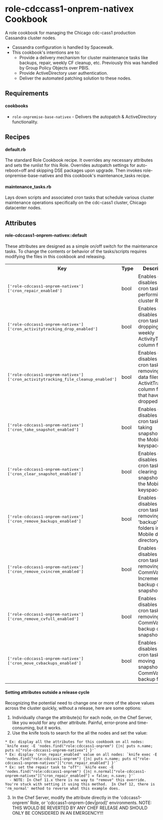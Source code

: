 role-cdccass1-onprem-nativex Cookbook
=====================
A role cookbook for managing the Chicago cdc-cass1 production Cassandra cluster nodes.

- Cassandra configuration is handled by Spacewalk.
- This cookbook's intentions are to:
  * Provide a delivery mechanism for cluster maintenance tasks like backups, repair, weekly CF cleanup, etc.  Previously this was handled by Group Policy Objects over PBIS.
  * Provide ActiveDirectory user authentication.
  * Deliver the automated patching solution to these nodes.

Requirements
------------
#### cookbooks
- `role-onpremise-base-nativex` - Delivers the autopatch & ActiveDirectory functionality.

Recipes
-------
#### default.rb
The standard Role Cookbook recipe. It overrides any necessary attributes and sets the runlist for this Role.
Overrides autopatch settings for auto-reboot=off and skipping DSE packages upon upgrade.  Then invokes role-onpremise-base-nativex and this cookbook's maintenance_tasks recipe.

#### maintenance_tasks.rb
Lays down scripts and associated cron tasks that schedule various cluster maintenance operations specifically on the cdc-cass1 cluster, Chicago datacenter nodes.

Attributes
----------
#### role-cdccass1-onprem-nativex::default
These attributes are designed as a simple on/off switch for the maintenance tasks.  To change the contents or behavior of the tasks/scripts requires modifying the files in this cookbook and releasing.
<table>
  <tr>
    <th>Key</th>
    <th>Type</th>
    <th>Description</th>
    <th>Default</th>
  </tr>
  <tr>
    <td><tt>['role-cdccass1-onprem-nativex']['cron_repair_enabled']</tt></td>
    <td>bool</td>
    <td>Enables or disables the cron task for performing cluster Repair.</td>
    <td><tt>true</tt></td>
  </tr>
  <tr>
    <td><tt>['role-cdccass1-onprem-nativex']['cron_activitytracking_drop_enabled']</tt></td>
    <td>bool</td>
    <td>Enables or disables the cron task for dropping the weekly ActivityTracking column family.</td>
    <td><tt>true</tt></td>
  </tr>
  <tr>
    <td><tt>['role-cdccass1-onprem-nativex']['cron_activitytracking_file_cleanup_enabled']</tt></td>
    <td>bool</td>
    <td>Enables or disables the cron task for removing the data files for ActivitTracking column families that have been dropped.</td>
    <td><tt>node['role-cdccass1-onprem-nativex']['cron_activitytracking_drop_enabled']</tt></td>
  </tr>
  <tr>
    <td><tt>['role-cdccass1-onprem-nativex']['cron_take_snapshot_enabled']</tt></td>
    <td>bool</td>
    <td>Enables or disables the cron task for taking snapshots of the Mobile keyspace.</td>
    <td><tt>true</tt></td>
  </tr>
  <tr>
    <td><tt>['role-cdccass1-onprem-nativex']['cron_clear_snapshot_enabled']</tt></td>
    <td>bool</td>
    <td>Enables or disables the cron task for clearing snapshots of the Mobile keyspace.</td>
    <td><tt>true</tt></td>
  </tr>
  <tr>
    <td><tt>['role-cdccass1-onprem-nativex']['cron_remove_backups_enabled']</tt></td>
    <td>bool</td>
    <td>Enables or disables the cron task for removing all 'backup' folders in the Mobile data directory.</td>
    <td><tt>true</tt></td>
  </tr>
  <tr>
    <td><tt>['role-cdccass1-onprem-nativex']['cron_remove_cvincrem_enabled']</tt></td>
    <td>bool</td>
    <td>Enables or disables the cron task for removing CommVault Incremental backup data snapshots.</td>
    <td><tt>true</tt></td>
  </tr>
  <tr>
    <td><tt>['role-cdccass1-onprem-nativex']['cron_remove_cvfull_enabled']</tt></td>
    <td>bool</td>
    <td>Enables or disables the cron task for removing CommVault Full backup data snapshots.</td>
    <td><tt>true</tt></td>
  </tr>
  <tr>
    <td><tt>['role-cdccass1-onprem-nativex']['cron_move_cvbackups_enabled']</tt></td>
    <td>bool</td>
    <td>Enables or disables the cron task for moving snapshots to CommVault backup folders.</td>
    <td><tt>true</tt></td>
  </tr>
</table>

#### Setting attributes outside a release cycle
Recognizing the potential need to change one or more of the above values across the cluster quickly, without a release, here are some options:

  1. Individually change the attribute(s) for each node, on the Chef Server, like you would for any other attribute.  Painful, error-prone and time-consuming, but it works.
  2. Use the knife tools to search for the all the nodes and set the value:

    * Ex: display all the attributes for this cookbook on all nodes: `knife exec -E 'nodes.find("role:cdccass1-onprem") {|n| puts n.name; puts n["role-cdccass1-onprem-nativex"] }'`
    * Ex: display 'cron_repair_enabled' value on all nodes: `knife exec -E 'nodes.find("role:cdccass1-onprem") {|n| puts n.name; puts n["role-cdccass1-onprem-nativex"]["cron_repair_enabled"] }'`
    * Ex: set the repair task to "off": `knife exec -E 'nodes.find("role:cdccass1-onprem") {|n| n.normal["role-cdccass1-onprem-nativex"]["cron_repair_enabled"] = false; n.save; }'`
      - NOTE: In Chef 11.x there is no way to "remove" this override.  You're stuck with setting it using this method.  In Chef 12, there is 'rm_normal' method to reverse what this example does.
  3. In the Chef Server, modify the attribute directly in the 'cdccass1-onprem' Role, or 'cdccass1-onprem-[dev|prod]' environments. NOTE: THIS WOULD BE REVERTED BY ANY CHEF RELEASE AND SHOULD ONLY BE CONSIDERED IN AN EMERGENCY!!!
